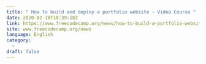 ```yaml
---
title: " How to build and deploy a portfolio website - Video Course "
date: 2020-02-18T18:39:18Z
link: https://www.freecodecamp.org/news/how-to-build-a-portfolio-website-and-deploy-to-digital-ocean/?utm_medium=RSS&utm_source=news.12bit.vn
site: www.freecodecamp.org/news
language: English
category:
  -   
draft: false
---
```

